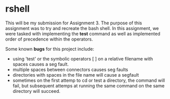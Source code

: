# rshell

This will be my submission for Assignment 3. The purpose of this assignment was to try and recreate the bash shell. In this assignment, we were tasked with implementing the __test__ command as well as implemented order of precedence within the operators.

Some known __bugs__ for this project include:
* using 'test' or the symbolic operators [ ] on a relative filename with spaces causes a seg fault.
* multiple spaces between connectors causes seg faults
* directories with spaces in the file name will cause a segfault
* sometimes on the first attemp to cd or test a directory, the command will fail, but subsequent attemps at running the same command on the same directory will succeed.
